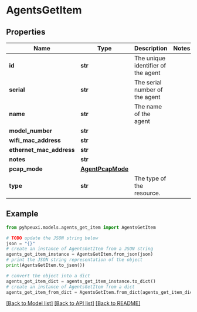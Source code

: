 # AgentsGetItem


## Properties

Name | Type | Description | Notes
------------ | ------------- | ------------- | -------------
**id** | **str** | The unique identifier of the agent | 
**serial** | **str** | The serial number of the agent | 
**name** | **str** | The name of the agent | 
**model_number** | **str** |  | 
**wifi_mac_address** | **str** |  | 
**ethernet_mac_address** | **str** |  | 
**notes** | **str** |  | 
**pcap_mode** | [**AgentPcapMode**](AgentPcapMode.md) |  | 
**type** | **str** | The type of the resource. | 

## Example

```python
from pyhpeuxi.models.agents_get_item import AgentsGetItem

# TODO update the JSON string below
json = "{}"
# create an instance of AgentsGetItem from a JSON string
agents_get_item_instance = AgentsGetItem.from_json(json)
# print the JSON string representation of the object
print(AgentsGetItem.to_json())

# convert the object into a dict
agents_get_item_dict = agents_get_item_instance.to_dict()
# create an instance of AgentsGetItem from a dict
agents_get_item_from_dict = AgentsGetItem.from_dict(agents_get_item_dict)
```
[[Back to Model list]](../README.md#documentation-for-models) [[Back to API list]](../README.md#documentation-for-api-endpoints) [[Back to README]](../README.md)


